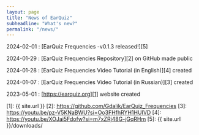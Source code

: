 ```yaml
---
layout: page
title: "News of EarQuiz"
subheadline: "What's new?"
permalink: "/news/"
---
```

2024-02-01
:    [EarQuiz Frequencies -v0.1.3 released!][5]

2024-01-29
:   [EarQuiz Frequencies Repository][2] on GitHub made public

2024-01-28
:   [EarQuiz Frequencies Video Tutorial (in English)][4] created

2024-01-07
:   [EarQuiz Frequencies Video Tutorial (in Russian)][3] created

2023-05-01
:   [https://earquiz.org][1] website created


 [1]: {{ site.url }}
 [2]: https://github.com/Gdalik/EarQuiz_Frequencies
 [3]: https://youtu.be/pz-V5KNaBWU?si=Oo3FHfhRYH1HUIVD
 [4]: https://youtu.be/XOJai5Fdofw?si=m7xZRj48G-jGqRHm
 [5]: {{ site.url }}/downloads/
